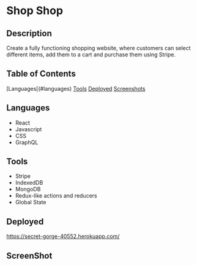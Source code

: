 # Shop Shop

## Description
Create a fully functioning shopping website, where customers can select different items, add them to a cart and purchase them using Stripe.

## Table of Contents
[Languages[(#languages)
[Tools](#tools)
[Deployed](#deployed)
[Screenshots](#screenshots)

## Languages
- React
- Javascript
- CSS
- GraphQL

## Tools
- Stripe
- IndexedDB
- MongoDB
- Redux-like actions and reducers
- Global State

## Deployed
https://secret-gorge-40552.herokuapp.com/

## ScreenShot
